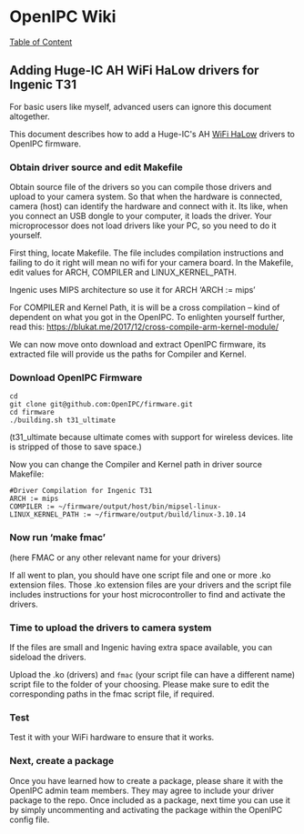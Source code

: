 # OpenIPC Wiki
[Table of Content](../index.md)

Adding Huge-IC AH WiFi HaLow drivers for Ingenic T31
----------------------------------------------------
For basic users like myself, advanced users can ignore this document altogether.

This document describes how to add a Huge-IC's AH [WiFi HaLow](https://iot4beginners.com/wi-fi-halow/) drivers to OpenIPC firmware.

### Obtain driver source and edit Makefile

Obtain source file of the drivers so you can compile those drivers and upload to your camera system. So that when the hardware is connected, camera (host) can identify the hardware and connect with it. Its like, when you connect an USB dongle to your computer, it loads the driver. Your microprocessor does not load drivers like your PC, so you need to do it yourself.

First thing, locate Makefile. The file includes compilation instructions and failing to do it right will mean no wifi for your camera board. In the Makefile, edit values for ARCH, COMPILER and LINUX_KERNEL_PATH.

Ingenic uses MIPS architecture so use it for ARCH ‘ARCH := mips’ 

For COMPILER and Kernel Path, it is will be a cross compilation – kind of dependent on what you got in the OpenIPC. To enlighten yourself further, read this: https://blukat.me/2017/12/cross-compile-arm-kernel-module/

We can now move onto download and extract OpenIPC firmware, its extracted file will provide us the paths for Compiler and Kernel.

### Download OpenIPC Firmware

```
cd
git clone git@github.com:OpenIPC/firmware.git
cd firmware
./building.sh t31_ultimate
```
(t31_ultimate because ultimate comes with support for wireless devices. lite is stripped of those to save space.)

Now you can change the Compiler and Kernel path in driver source Makefile:

```
#Driver Compilation for Ingenic T31
ARCH := mips
COMPILER := ~/firmware/output/host/bin/mipsel-linux-
LINUX_KERNEL_PATH := ~/firmware/output/build/linux-3.10.14
```

### Now run ‘make fmac’

(here FMAC or any other relevant name for your drivers)

If all went to plan, you should have one script file and one or more .ko extension files. Those .ko extension files are your drivers and the script file includes instructions for your host microcontroller to find and activate the drivers.

###	Time to upload the drivers to camera system

If the files are small and Ingenic having extra space available, you can sideload the drivers.

Upload the .ko (drivers) and `fmac` (your script file can have a different name) script file to the folder of your choosing. Please make sure to edit the corresponding paths in the fmac script file, if required.

###	Test

Test it with your WiFi hardware to ensure that it works. 

###	Next, create a package

Once you have learned how to create a package, please share it with the OpenIPC admin team members. They may agree to include your driver package to the repo. Once included as a package, next time you can use it by simply uncommenting and activating the package within the OpenIPC config file.
